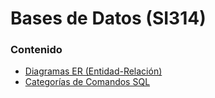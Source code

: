 # Bases de Datos (SI314)

### Contenido
- [Diagramas ER (Entidad-Relación)](https://github.com/JoseAndresHV-UPSA/bases-datos-si314/blob/master/DiagramasER.md)
- [Categorías de Comandos SQL](https://github.com/JoseAndresHV-UPSA/bases-datos-si314/blob/master/CategoriasSQL.md)
